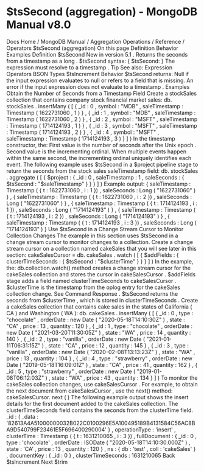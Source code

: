 # $tsSecond (aggregation) - MongoDB Manual v8.0


Docs Home / MongoDB Manual / Aggregation Operations / Reference / Operators $tsSecond (aggregation) On this page Definition Behavior Examples Definition $tsSecond New in version 5.1 . Returns the seconds from a timestamp as a long . $tsSecond syntax: { $tsSecond: <expression> } The expression must resolve to a timestamp . Tip See also: Expression Operators BSON Types $tsIncrement Behavior $tsSecond returns: Null if the input expression evaluates to null or refers to a field that is missing. An error if the input expression does
not evaluate to a timestamp . Examples Obtain the Number of Seconds from a Timestamp Field Create a stockSales collection that contains company stock financial
market sales: db. stockSales . insertMany ( [ { _id : 0 , symbol : "MDB" , saleTimestamp : Timestamp ( 1622731060 , 1 ) } , { _id : 1 , symbol : "MDB" , saleTimestamp : Timestamp ( 1622731060 , 2 ) } , { _id : 2 , symbol : "MSFT" , saleTimestamp : Timestamp ( 1714124193 , 1 ) } , { _id : 3 , symbol : "MSFT" , saleTimestamp : Timestamp ( 1714124193 , 2 ) } , { _id : 4 , symbol : "MSFT" , saleTimestamp : Timestamp ( 1714124193 , 3 ) } ] ) In the timestamp constructor, the: First value is the number of seconds after the Unix epoch . Second value is the incrementing ordinal. When multiple events happen
within the same second, the incrementing ordinal uniquely identifies
each event. The following example uses $tsSecond in a $project pipeline stage to return the seconds from the
stock sales saleTimestamp field: db. stockSales . aggregate ( [ { $project : { _id : 0 , saleTimestamp : 1 , saleSeconds : { $tsSecond : "$saleTimestamp" } } } ] ) Example output: { saleTimestamp : Timestamp ( { t : 1622731060 , i : 1 }) , saleSeconds : Long ( "1622731060" ) } , { saleTimestamp : Timestamp ( { t : 1622731060 , i : 2 }) , saleSeconds : Long ( "1622731060" ) } , { saleTimestamp : Timestamp ( { t : 1714124193 , i : 1 }) , saleSeconds : Long ( "1714124193" ) } , { saleTimestamp : Timestamp ( { t : 1714124193 , i : 2 }) , saleSeconds : Long ( "1714124193" ) } , { saleTimestamp : Timestamp ( { t : 1714124193 , i : 3 }) , saleSeconds : Long ( "1714124193" ) } Use $tsSecond in a Change Stream Cursor to Monitor Collection Changes The example in this section uses $tsSecond in a change stream cursor to monitor changes to a
collection. Create a change stream cursor on a collection
named cakeSales that you will see later in this section: cakeSalesCursor = db. cakeSales . watch ( [ { $addFields : { clusterTimeSeconds : { $tsSecond : "$clusterTime" } } } ] ) In the example, the: db.collection.watch() method creates a change stream
cursor for the cakeSales collection and stores
the cursor in cakeSalesCursor . $addFields stage adds a field named clusterTimeSeconds to cakeSalesCursor . $clusterTime is the timestamp from the oplog entry for the cakeSales collection change.
See Command Response . $tsSecond returns the seconds from $clusterTime ,
which is stored in clusterTimeSeconds . Create a cakeSales collection that contains cake sales in the states
of California ( CA ) and Washington ( WA ): db. cakeSales . insertMany ( [ { _id : 0 , type : "chocolate" , orderDate : new Date ( "2020-05-18T14:10:30Z" ) , state : "CA" , price : 13 , quantity : 120 } , { _id : 1 , type : "chocolate" , orderDate : new Date ( "2021-03-20T11:30:05Z" ) , state : "WA" , price : 14 , quantity : 140 } , { _id : 2 , type : "vanilla" , orderDate : new Date ( "2021-01-11T06:31:15Z" ) , state : "CA" , price : 12 , quantity : 145 } , { _id : 3 , type : "vanilla" , orderDate : new Date ( "2020-02-08T13:13:23Z" ) , state : "WA" , price : 13 , quantity : 104 } , { _id : 4 , type : "strawberry" , orderDate : new Date ( "2019-05-18T16:09:01Z" ) , state : "CA" , price : 41 , quantity : 162 } , { _id : 5 , type : "strawberry" , orderDate : new Date ( "2019-01-08T06:12:03Z" ) , state : "WA" , price : 43 , quantity : 134 } ] ) To monitor the cakeSales collection changes, use cakeSalesCursor . For example, to obtain the next document from cakeSalesCursor , use the next() method: cakeSalesCursor. next ( ) The following example output shows the insert details for the first
document added to the cakeSales collection. The clusterTimeSeconds field contains the seconds from the clusterTime field. _id : { _data : '82613A4A51000000032B022C0100296E5A100495189B4131584C56AC8BA9D540799F23461E5F696400290004' } , operationType : 'insert' , clusterTime : Timestamp ( { t : 1631210065 , i : 3 }) , fullDocument : { _id : 0 , type : 'chocolate' , orderDate : ISODate ( "2020-05-18T14:10:30.000Z" ) , state : 'CA' , price : 13 , quantity : 120 } , ns : { db : 'test' , coll : 'cakeSales' } , documentKey : { _id : 0 } , clusterTimeSeconds : 1631210065 Back $tsIncrement Next $trim
